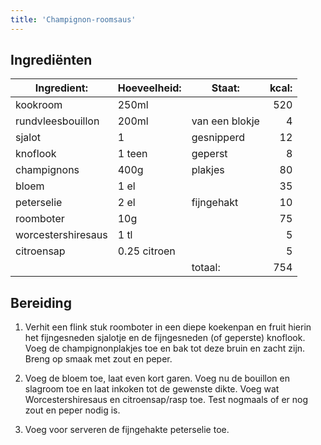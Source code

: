 ```yaml
---
title: 'Champignon-roomsaus'
---
```


## Ingrediënten

| Ingredient:        | Hoeveelheid: | Staat:         | kcal: |
| ------------------ | ------------ | -------------- | ----: |
| kookroom           | 250ml        |                |   520 |
| rundvleesbouillon  | 200ml        | van een blokje |     4 |
| sjalot             | 1            | gesnipperd     |    12 |
| knoflook           | 1 teen       | geperst        |     8 |
| champignons        | 400g         | plakjes        |    80 |
| bloem              | 1 el         |                |    35 |
| peterselie         | 2 el         | fijngehakt     |    10 |
| roomboter          | 10g          |                |    75 |
| worcestershiresaus | 1 tl         |                |     5 |
| citroensap         | 0.25 citroen |                |     5 |
|                    |              | totaal:        |   754 |

## Bereiding

1. Verhit een flink stuk roomboter in een diepe koekenpan en fruit hierin het fijngesneden sjalotje en de fijngesneden (of geperste) knoflook. Voeg de champignonplakjes toe en bak tot deze bruin en zacht zijn. Breng op smaak met zout en peper.

1. Voeg de bloem toe, laat even kort garen. Voeg nu de bouillon en slagroom toe en laat inkoken tot de gewenste dikte. Voeg wat Worcestershiresaus en citroensap/rasp toe. Test nogmaals of er nog zout en peper nodig is.

1. Voeg voor serveren de fijngehakte peterselie toe.
